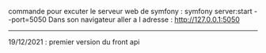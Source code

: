 commande pour excuter le serveur web de symfony :
    symfony server:start --port=5050
    Dans son navigateur aller a l adresse : http://127.0.0.1:5050

----------------------------

19/12/2021 : premier version du front api